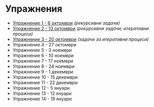 Упражнения
==========
* [Упражнение 1 - 6 октомври](01/) _(рекурсивни задачи)_
* [Упражнение 2 - 13 октомври](02/) _(рекурсивни задачи; итеративни процеси)_
* [Упражнение 3 - 20 октомври](03/) _(задачи за итеративни процеси)_
* Упражнение 4 - 27 октомври
* Упражнение 5 - 3 ноември
* Упражнение 6 - 10 ноември
* Упражнение 7 - 17 ноември
* Упражнение 8 - 24 ноември
* Упражнение 9 - 1 декември
* Упражнение 10 - 15 декември
* Упражнение 11 - 22 декември
* Упражнение 12 - 5 януари
* Упражнение 13 - 12 януари
* Упражнение 14 - 19 януари
